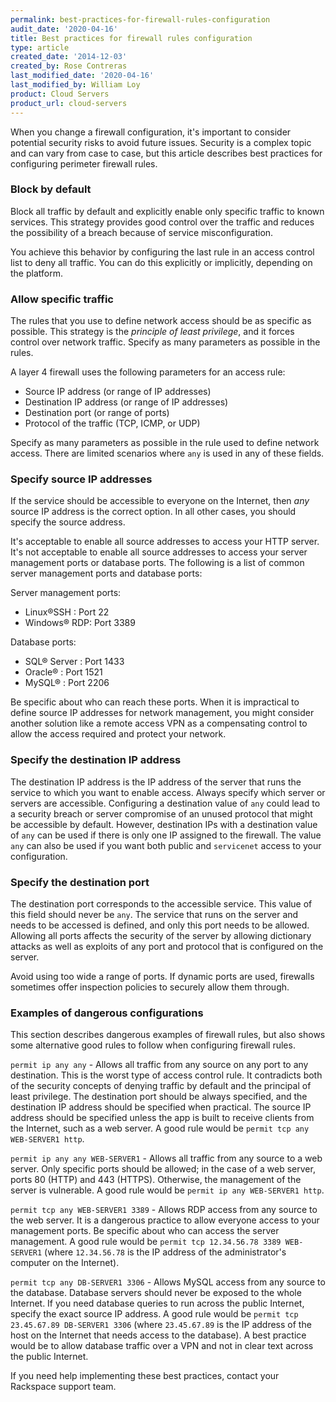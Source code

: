 ```yaml
---
permalink: best-practices-for-firewall-rules-configuration
audit_date: '2020-04-16'
title: Best practices for firewall rules configuration
type: article
created_date: '2014-12-03'
created_by: Rose Contreras
last_modified_date: '2020-04-16'
last_modified_by: William Loy
product: Cloud Servers
product_url: cloud-servers
---
```


When you change a firewall configuration, it's important to consider potential security risks to avoid future issues. Security is a complex topic and can vary from case to case, but this article describes best practices for configuring perimeter firewall rules.

### Block by default

Block all traffic by default and explicitly enable only specific traffic to known services. This strategy provides good control over the traffic and reduces the possibility of a breach because of service misconfiguration.

You achieve this behavior by configuring the last rule in an access control list to deny all traffic. You can do this explicitly or implicitly, depending on the platform.

### Allow specific traffic

The rules that you use to define network access should be as specific as possible. This strategy is  the *principle of least privilege*, and it forces control over network traffic. Specify as many parameters as possible in the rules.

A layer 4 firewall uses the following parameters for an access rule:

- Source IP address (or range of IP addresses)
- Destination IP address (or range of IP addresses)
- Destination port (or range of ports)
- Protocol of the traffic (TCP, ICMP, or UDP)

Specify as many parameters as possible in the rule used to define network access. There are limited scenarios where <code>any</code> is used in any of these fields.

### Specify source IP addresses

If the service should be accessible to everyone on the Internet, then *any* source IP address is the correct option. In all other cases, you should specify the source address.

It's acceptable to enable all source addresses to access your HTTP server. It's not acceptable to enable all source addresses to access your server management ports or database ports. The following is a list of common server management ports and database ports:

  Server management ports:

  - Linux&reg;SSH : Port 22
  - Windows&reg; RDP: Port 3389  

  Database ports:

  - SQL&reg; Server : Port 1433
  - Oracle&reg; : Port 1521
  - MySQL&reg; : Port 2206

Be specific about who can reach these ports. When it is impractical to define source IP addresses for network management, you might consider another solution like a remote access VPN as a compensating control to allow the access required and protect your network.

### Specify the destination IP address

The destination IP address is the IP address of the server that runs the service to which you want to enable access. Always specify which server or servers are accessible. Configuring a destination value of `any` could lead to a security breach or server compromise of an unused protocol that might be accessible by default. However, destination IPs with a destination value of `any` can be used if there is only one IP assigned to the firewall. The value `any` can also be used if you want both public and `servicenet` access to your configuration.

### Specify the destination port

The destination port corresponds to the accessible service. This value of this field should never be `any`. The service that runs on the server and needs to be accessed is defined, and only this port needs to be allowed. Allowing all ports affects the security of the server by allowing dictionary attacks as well as exploits of any port and protocol that is configured on the server.

Avoid using too wide a range of ports. If dynamic ports are used, firewalls sometimes offer inspection policies to securely allow them through.

### Examples of dangerous configurations

This section describes dangerous examples of firewall rules, but also shows some alternative good rules to follow when configuring firewall rules.

`permit ip any any` - Allows all traffic from any source on any port to any destination. This is the worst type of access control rule. It contradicts both of the security concepts of denying traffic by default and the principal of least privilege. The destination port should be always specified, and the destination IP address should be specified when practical. The source IP address should be specified unless the app is built to receive clients from the Internet, such as a web server. A good rule would be `permit tcp any WEB-SERVER1 http`.

`permit ip any any WEB-SERVER1`  - Allows all traffic from any source to a web server. Only specific ports should be allowed; in the case of a web server, ports 80 (HTTP) and 443 (HTTPS). Otherwise, the management of the server is vulnerable. A good rule would be `permit ip any WEB-SERVER1 http`.

`permit tcp any WEB-SERVER1 3389` - Allows RDP access from any source to the web server. It is a dangerous practice to allow everyone access to your management ports. Be specific about who can access the server management. A good rule would be `permit tcp 12.34.56.78 3389 WEB-SERVER1` (where `12.34.56.78` is the IP address of the administrator's computer on the Internet).

`permit tcp any DB-SERVER1 3306` - Allows MySQL access from any source to the database. Database servers should never be exposed to the whole Internet. If you need database queries to run across the public Internet, specify the exact source IP address. A good rule would be `permit tcp 23.45.67.89 DB-SERVER1 3306` (where `23.45.67.89` is the IP address of the host on the Internet that needs access to the database). A best practice would be to allow database traffic over a VPN and not in clear text across the public Internet.

If you need help implementing these best practices, contact your Rackspace support team.
